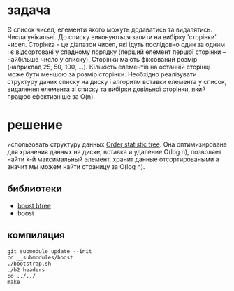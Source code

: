 # задача

Є список чисел, елементи якого можуть додаватись та видалятись. Числа унікальні. До списку виконуються запити на вибірку 'сторінки' чисел. Сторінка - це діапазон чисел, які ідуть послідовно один за одним і є відсортовані у спадному порядку (перший елемент першої сторінки – найбільше число у списку). Сторінки мають фіксований розмір (наприклад 25, 50, 100, …). Кількість елементів на останній сторінці може бути меншою за розмір сторінки. Необхідно реалізувати структуру даних списку на диску і алгоритм вставки елемента у список, видалення елемента зі списку та вибірки довільної сторінки, який працює ефективніше за O(n).

# решение

использовать структуру данных [Order statistic tree](https://en.wikipedia.org/wiki/Order_statistic_tree). Она оптимизирована для хранения данных на диске, вставка и удаление O(log n), позволяет найти k-й максимальный элемент, хранит данные отсортироваными а значит мы можем найти страницу за O(log n).

## библиотеки

* [boost btree](https://github.com/Beman/btree)
* boost

## компиляция

```
git submodule update --init
cd __submodules/boost
./bootstrap.sh
./b2 headers
cd ../../
make
```
